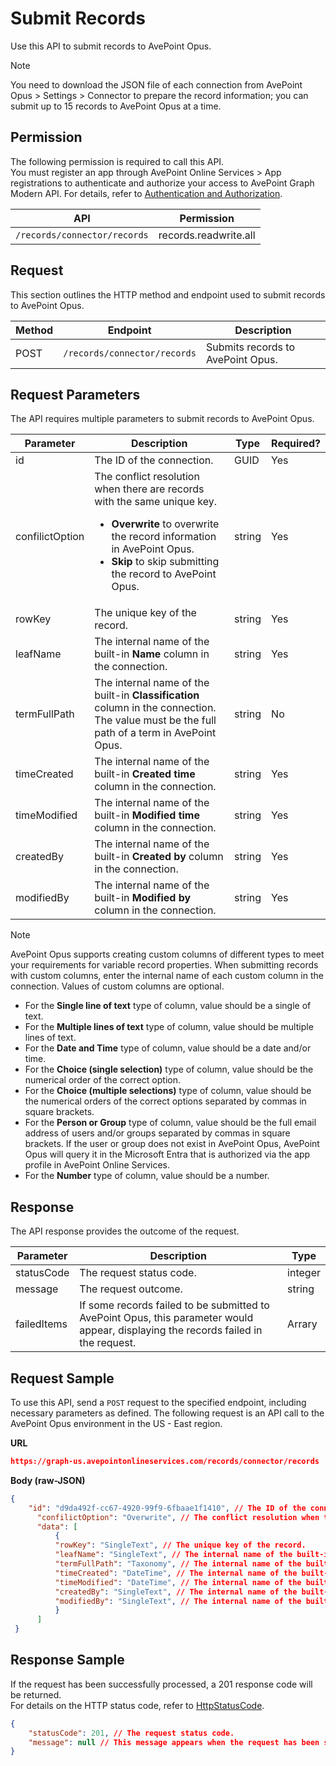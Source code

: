 # Submit Records  

Use this API to submit records to AvePoint Opus.   
> [!NOTE]
> You need to download the JSON file of each connection from AvePoint Opus > Settings > Connector to prepare the record information; you can submit up to 15 records to AvePoint Opus at a time.  

## Permission

The following permission is required to call this API.  
You must register an app through AvePoint Online Services > App registrations to authenticate and authorize your access to AvePoint Graph Modern API. For details, refer to [Authentication and Authorization](https://learn.avepoint.com/docs/Use-AvePoint-Graph-Modern-API.html#authentication-and-authorization).

| API    | Permission  |
|-------------------|---------------------|
| `/records/connector/records` |  records.readwrite.all |

## Request

This section outlines the HTTP method and endpoint used to submit records to AvePoint Opus.  

| Method | Endpoint | Description |
| --- | --- | --- |
| POST | `/records/connector/records` | Submits records to AvePoint Opus. |

## Request Parameters

The API requires multiple parameters to submit records to AvePoint Opus.  

|Parameter|Description | Type|Required?|
|---|---|---|---|
|id|The ID of the connection. |GUID|Yes|
|confilictOption|The conflict resolution when there are records with the same unique key.<ul><li> **Overwrite** to overwrite the record information in AvePoint Opus.</li><li> **Skip** to skip submitting the record to AvePoint Opus. </li></ul>|string|Yes|
|rowKey|The unique key of the record.|string|Yes|
|leafName|The internal name of the built-in **Name** column in the connection.|string|Yes|
|termFullPath|The internal name of the built-in **Classification**  column in the connection. The value must be the full path of a term in AvePoint Opus.|string|No|
|timeCreated| The internal name of the built-in **Created time** column in the connection. |string |Yes|  
|timeModified|The internal name of the built-in **Modified time** column in the connection. |string|Yes|
|createdBy|The internal name of the built-in **Created by** column in the connection.|string|Yes|
|modifiedBy|The internal name of the built-in **Modified by** column in the connection. |string|Yes|  

[comment: the confilictOption in the response contains spelling error, but we have to keep it now]: #

> [!NOTE] 
> AvePoint Opus supports creating custom columns of different types to meet your requirements for variable record properties. When submitting records with custom columns, enter the internal name of each custom column in the connection. Values of custom columns are optional.
>- For the **Single line of text** type of column, value should be a single of text. 
>- For the **Multiple lines of text** type of column, value should be multiple lines of text. 
>- For the **Date and Time** type of column, value should be a date and/or time. 
>- For the **Choice (single selection)** type of column, value should be the numerical order of the correct option. 
>- For the **Choice (multiple selections)** type of column, value should be the numerical orders of the correct options separated by commas in square brackets. 
>- For the **Person or Group** type of column, value should be the full email address of users and/or groups separated by commas in square brackets. If the user or group does not exist in AvePoint Opus, AvePoint Opus will query it in the Microsoft Entra that is authorized via the app profile in AvePoint Online Services. 
>- For the **Number** type of column, value should be a number.

## Response

The API response provides the outcome of the request. 

| Parameter |Description |Type | 
|-----|----------|--------| 
| statusCode | The request status code. | integer  | 
| message   | The request outcome.  | string  | 
| failedItems | If some records failed to be submitted to AvePoint Opus, this parameter would appear, displaying the records failed in the request. | Arrary|

## Request Sample

To use this API, send a `POST` request to the specified endpoint, including necessary parameters as defined. The following request is an API call to the AvePoint Opus environment in the US - East region. 

**URL**

```json
https://graph-us.avepointonlineservices.com/records/connector/records
```
**Body (raw-JSON)**

```json
{  
    "id": "d9da492f-cc67-4920-99f9-6fbaae1f1410", // The ID of the connection.
      "confilictOption": "Overwrite", // The conflict resolution when there are records with the same unique key. Overwrite is to overwrite the record information in AvePoint Opus.
      "data": [
          {
          "rowKey": "SingleText", // The unique key of the record.
          "leafName": "SingleText", // The internal name of the built-in Name column in the connection.
          "termFullPath": "Taxonomy", // The internal name of the built-in Classification column in the connection.
          "timeCreated": "DateTime", // The internal name of the built-in Created time column in the connection. 
          "timeModified": "DateTime", // The internal name of the built-in Modified time column in the connection.
          "createdBy": "SingleText", // The internal name of the built-in Created by column in the connection.
          "modifiedBy": "SingleText", // The internal name of the built-in Modified by column in the connection.
          }
      ]
 }
```

## Response Sample

If the request has been successfully processed, a 201 response code will be returned.  
For details on the HTTP status code, refer to [HttpStatusCode](https://learn.avepoint.com/docs/Use-AvePoint-Graph-Modern-API.html#http-status-code).  

```json
{
    "statusCode": 201, // The request status code.
    "message": null // This message appears when the request has been successfully processed.
}
```